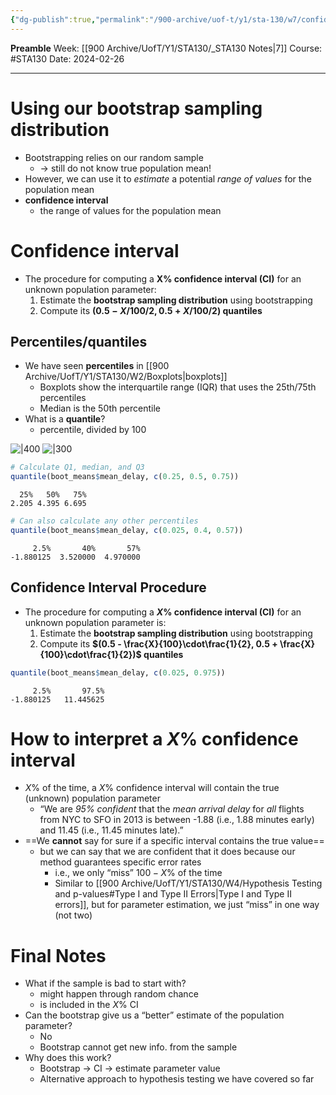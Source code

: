```yaml
---
{"dg-publish":true,"permalink":"/900-archive/uof-t/y1/sta-130/w7/confidence-intervals/","created":"2024-02-26T11:36:06.679-08:00","updated":"2024-04-21T17:35:44.632-07:00"}
---
```


**Preamble**
Week: [[900 Archive/UofT/Y1/STA130/_STA130 Notes\|7]]
Course: #STA130
Date: 2024-02-26

---
# Using our bootstrap sampling distribution

- Bootstrapping relies on our random sample
	- → still do not know true population mean!
- However, we can use it to *estimate* a potential *range of values* for the population mean
- **confidence interval**
	- the range of values for the population mean

# Confidence interval

- The procedure for computing a **X% confidence interval (CI)** for an unknown population parameter:
	1. Estimate the **bootstrap sampling distribution** using bootstrapping
	2. Compute its **$(0.5 - X / 100 / 2, 0.5 + X / 100 / 2)$ quantiles**

## Percentiles/quantiles

- We have seen **percentiles** in [[900 Archive/UofT/Y1/STA130/W2/Boxplots\|boxplots]]
	- Boxplots show the interquartile range (IQR) that uses the 25th/75th percentiles
	- Median is the 50th percentile
- What is a **quantile**?
	- percentile, divided by 100

![|400](https://i.imgur.com/UvkUCrX.png) ![|300](https://i.imgur.com/XQHkK2h.png)



```r
# Calculate Q1, median, and Q3
quantile(boot_means$mean_delay, c(0.25, 0.5, 0.75))
```
```
  25%   50%   75% 
2.205 4.395 6.695
```
```r
# Can also calculate any other percentiles
quantile(boot_means$mean_delay, c(0.025, 0.4, 0.57))
```
```
     2.5%       40%       57% 
-1.880125  3.520000  4.970000
```

## Confidence Interval Procedure

- The procedure for computing a **$X$% confidence interval (CI)** for an unknown population parameter is:
	1. Estimate the **bootstrap sampling distribution** using bootstrapping
	2. Compute its **$(0.5 - \frac{X}{100}\cdot\frac{1}{2}, 0.5 + \frac{X}{100}\cdot\frac{1}{2})$ quantiles**

```r
quantile(boot_means$mean_delay, c(0.025, 0.975))
```
```
     2.5%       97.5%
-1.880125   11.445625
```

# How to interpret a $X\%$ confidence interval

- $X\%$ of the time, a $X\%$ confidence interval will contain the true (unknown) population parameter
	- “We are *95% confident* that the *mean arrival delay* for *all* flights from NYC to SFO in 2013 is between -1.88 (i.e., 1.88 minutes early) and 11.45 (i.e., 11.45 minutes late).”
- ==We **cannot** say for sure if a specific interval contains the true value==
	- but we can say that we are confident that it does because our method guarantees specific error rates
		- i.e., we only “miss” $100-X\%$ of the time
		- Similar to [[900 Archive/UofT/Y1/STA130/W4/Hypothesis Testing and p-values#Type I and Type II Errors\|Type I and Type II errors]], but for parameter estimation, we just “miss” in one way (not two)

# Final Notes

- What if the sample is bad to start with?
	- might happen through random chance
	- is included in the $X\%$ CI
- Can the bootstrap give us a “better” estimate of the population parameter?
	- No
	- Bootstrap cannot get new info. from the sample
- Why does this work?
	- Bootstrap → CI → estimate parameter value
	- Alternative approach to hypothesis testing we have covered so far